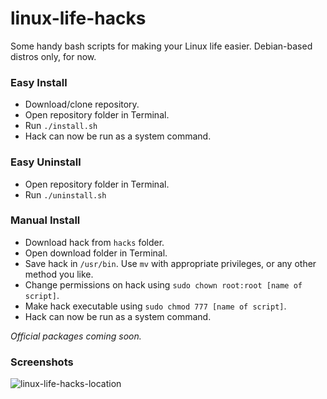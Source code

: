 # linux-life-hacks

Some handy bash scripts for making your Linux life easier. Debian-based distros only, for now.


### Easy Install
* Download/clone repository.
* Open repository folder in Terminal.
* Run ```./install.sh```
* Hack can now be run as a system command.

### Easy Uninstall
* Open repository folder in Terminal.
* Run ```./uninstall.sh```

### Manual Install
* Download hack from ```hacks``` folder.
* Open download folder in Terminal.
* Save hack in ```/usr/bin```. Use ```mv``` with appropriate privileges, or any other method you like.
* Change permissions on hack using ```sudo chown root:root [name of script]```.
* Make hack executable using ```sudo chmod 777 [name of script]```.
* Hack can now be run as a system command.

_Official packages coming soon._

### Screenshots

![linux-life-hacks-location](https://user-images.githubusercontent.com/24297147/92165866-a063f380-ee2f-11ea-9ea8-4137c2447350.png "Where the hacks are meant to be at")

